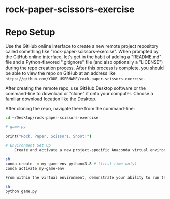 # rock-paper-scissors-exercise

# Repo Setup

Use the GitHub online interface to create a new remote project repository called something like "rock-paper-scissors-exercise". When prompted by the GitHub online interface, let's get in the habit of adding a "README.md" file and a Python-flavored ".gitignore" file (and also optionally a "LICENSE") during the repo creation process. After this process is complete, you should be able to view the repo on GitHub at an address like `https://github.com/YOUR_USERNAME/rock-paper-scissors-exercise`.

After creating the remote repo, use GitHub Desktop software or the command-line to download or "clone" it onto your computer. Choose a familiar download location like the Desktop.

After cloning the repo, navigate there from the command-line:

```sh
cd ~/Desktop/rock-paper-scissors-exercise

# game.py

print("Rock, Paper, Scissors, Shoot!")

# Environment Set Up 
    Create and activate a new project-specific Anaconda virtual environment:
    
sh
conda create -n my-game-env python=3.8 # (first time only)
conda activate my-game-env

From within the virtual environment, demonstrate your ability to run the Python script from the command-line:

sh
python game.py

